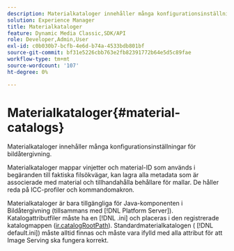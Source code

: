 ```yaml
---
description: Materialkataloger innehåller många konfigurationsinställningar för bildåtergivning.
solution: Experience Manager
title: Materialkataloger
feature: Dynamic Media Classic,SDK/API
role: Developer,Admin,User
exl-id: c0b030b7-bcfb-4e6d-b74a-4533bdb801bf
source-git-commit: bf31e5226cbb763e2fb82391772b64e5d5c89fae
workflow-type: tm+mt
source-wordcount: '107'
ht-degree: 0%

---
```


# Materialkataloger{#material-catalogs}

Materialkataloger innehåller många konfigurationsinställningar för bildåtergivning.

Materialkataloger mappar vinjetter och material-ID som används i begäranden till faktiska filsökvägar, kan lagra alla metadata som är associerade med material och tillhandahålla behållare för mallar. De håller reda på ICC-profiler och kommandomakron.

Materialkataloger är bara tillgängliga för Java-komponenten i Bildåtergivning (tillsammans med [!DNL Platform Server]). Katalogattributfiler måste ha en [!DNL .ini] och placeras i den registrerade katalogmappen ([ir.catalogRootPath](../../../../../../ir-api/server-admin/image-rendering-api-ref/c-ir-server-administration/c-ir-configuration-settings-reference/c-ir-catalog-folder.md#concept-1c1d308112054bb99e3895c3fb8ca5f7)). Standardmaterialkatalogen ( [!DNL default.ini]) måste alltid finnas och måste vara ifylld med alla attribut för att Image Serving ska fungera korrekt.
